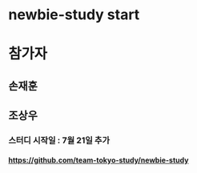 # newbie-study start

# 참가자

## 손재훈

## 조상우

### 스터디 시작일 : 7월 21일 추가

#### https://github.com/team-tokyo-study/newbie-study
